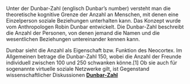 Unter der Dunbar-Zahl (englisch Dunbar’s number) versteht man die theoretische kognitive Grenze der Anzahl an Menschen, mit denen eine Einzelperson soziale Beziehungen unterhalten kann. Das Konzept wurde vom Anthropologen Robin Dunbar entwickelt. Die Dunbar-Zahl beschreibt die Anzahl der Personen, von denen jemand die Namen und die wesentlichen Beziehungen untereinander kennen kann.

Dunbar sieht die Anzahl als Eigenschaft bzw. Funktion des Neocortex. Im Allgemeinen betrage die Dunbar-Zahl 150, wobei die Anzahl der Freunde individuell zwischen 100 und 250 schwanken könne.[1] Ob sie auch für sogenannte virtuelle soziale Netzwerke gilt, ist Gegenstand wissenschaftlicher Diskussionen
[**Dunbar-Zahl**](https://de.m.wikipedia.org/wiki/Dunbar-Zahl)